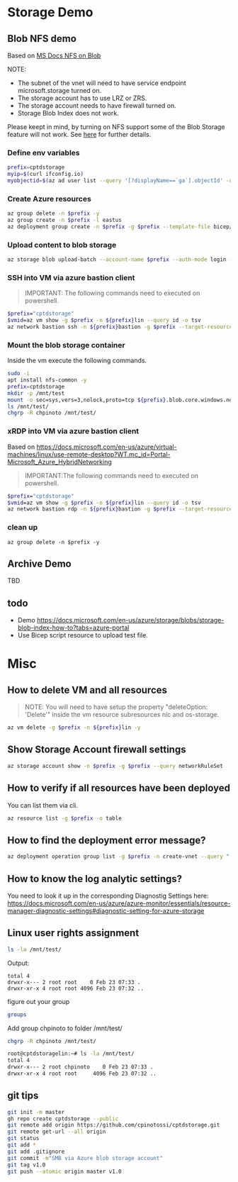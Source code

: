 # Storage Demo

## Blob NFS demo

Based on [MS Docs NFS on Blob](https://docs.microsoft.com/en-us/azure/storage/blobs/network-file-system-protocol-support-how-to)

NOTE:
- The subnet of the vnet will need to have service endpoint microsoft.storage turned on.
- The storage account has to use LRZ or ZRS.
- The storage account needs to have firewall turned on.
- Storage Blob Index does not work.

Please keept in mind, by turning on NFS support some of the Blob Storage feature will not work. See [here](https://docs.microsoft.com/en-us/azure/storage/blobs/storage-feature-support-in-storage-accounts) for further details.

### Define env variables

~~~ bash
prefix=cptdstorage
myip=$(curl ifconfig.io)
myobjectid=$(az ad user list --query '[?displayName==`ga`].objectId' -o tsv)
~~~

### Create Azure resources

~~~ bash
az group delete -n $prefix -y
az group create -n $prefix -l eastus
az deployment group create -n $prefix -g $prefix --template-file bicep/deploy.bicep -p myobjectid=$myobjectid myip=$myip
~~~

### Upload content to blob storage

~~~ bash
az storage blob upload-batch --account-name $prefix --auth-mode login -d $prefix -s test
~~~

### SSH into VM via azure bastion client

> IMPORTANT: The following commands need to executed on powershell.

~~~ bash
$prefix="cptdstorage"
$vmid=az vm show -g $prefix -n ${prefix}lin --query id -o tsv
az network bastion ssh -n ${prefix}bastion -g $prefix --target-resource-id $vmid --auth-type "AAD"
~~~

### Mount the blob storage container

Inside the vm execute the following commands.

~~~ bash
sudo -i
apt install nfs-common -y
prefix=cptdstorage
mkdir -p /mnt/test
mount -o sec=sys,vers=3,nolock,proto=tcp ${prefix}.blob.core.windows.net:/${prefix}/${prefix}  /mnt/test
ls /mnt/test/
chgrp -R chpinoto /mnt/test/
~~~

### xRDP into VM via azure bastion client

Based on https://docs.microsoft.com/en-us/azure/virtual-machines/linux/use-remote-desktop?WT.mc_id=Portal-Microsoft_Azure_HybridNetworking

> IMPORTANT:The following commands need to executed on powershell.

~~~ bash
$prefix="cptdstorage"
$vmid=az vm show -g $prefix -n ${prefix}lin --query id -o tsv
az network bastion rdp -n ${prefix}bastion -g $prefix --target-resource-id $vmid
~~~

### clean up

~~~ text
az group delete -n $prefix -y
~~~

## Archive Demo

TBD


## todo

- Demo https://docs.microsoft.com/en-us/azure/storage/blobs/storage-blob-index-how-to?tabs=azure-portal
- Use Bicep script resource to upload test file.

# Misc

## How to delete VM and all resources

> NOTE: You will need to have setup the property "deleteOption: 'Delete'" inside the vm resource subresources nic and os-storage.

~~~ bash
az vm delete -g $prefix -n ${prefix}lin -y
~~~

## Show Storage Account firewall settings

~~~ bash
az storage account show -n $prefix -g $prefix --query networkRuleSet
~~~

## How to verify if all resources have been deployed 

You can list them via cli.

~~~ bash
az resource list -g $prefix -o table
~~~

## How to find the deployment error message?

~~~ bash
az deployment operation group list -g $prefix -n create-vnet --query "[?properties.provisioningState=='Failed'].properties.statusMessage.error"
~~~

## How to know the log analytic settings?

You need to look it up in the corresponding Diagnostig Settings here:
https://docs.microsoft.com/en-us/azure/azure-monitor/essentials/resource-manager-diagnostic-settings#diagnostic-setting-for-azure-storage

## Linux user rights assignment

~~~ bash
ls -la /mnt/test/
~~~

Output: 
~~~ text
total 4
drwxr-x--- 2 root root    0 Feb 23 07:33 .
drwxr-xr-x 4 root root 4096 Feb 23 07:32 ..
~~~

figure out your group

~~~ bash
groups
~~~

Add group chpinoto to folder /mnt/test/

~~~ bash
chgrp -R chpinoto /mnt/test/
~~~

~~~ bash
root@cptdstoragelin:~# ls -la /mnt/test/
total 4
drwxr-x--- 2 root chpinoto    0 Feb 23 07:33 .
drwxr-xr-x 4 root root     4096 Feb 23 07:32 ..
~~~

## git tips

~~~ bash
git init -m master
gh repo create cptdstorage --public
git remote add origin https://github.com/cpinotossi/cptdstorage.git
git remote get-url --all origin
git status
git add *
git add .gitignore
git commit -m"SMB via Azure blob storage account"
git tag v1.0
git push --atomic origin master v1.0
~~~

